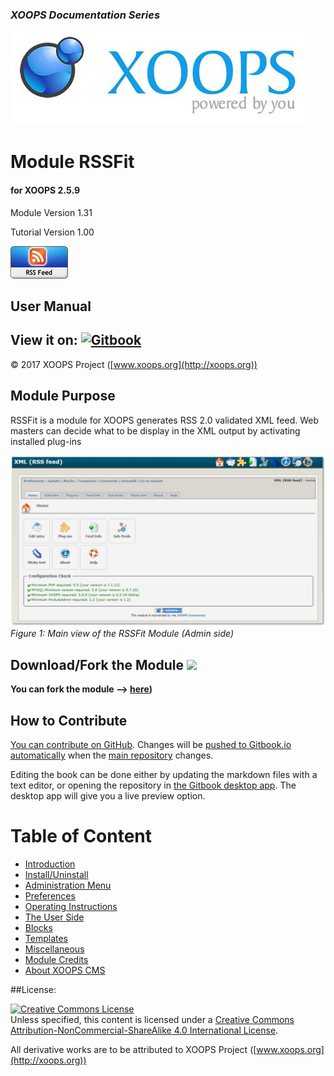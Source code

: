 ### _XOOPS Documentation Series_
![logoXoops.jpg](en/assets/logoXoops.jpg)

# Module RSSFit
#### for XOOPS 2.5.9

Module Version 1.31

Tutorial Version 1.00      
	  
![logoModule.png](en/assets/logoModule.png)
            
## User Manual

## View it on: [![Gitbook](http://xoops.org/images/logoGitbookSmall.png)](https://www.gitbook.com/book/xoops/XXX-tutorial/) 

© 2017 XOOPS Project ([www.xoops.org](http://xoops.org))  

## Module Purpose 

RSSFit is a module for XOOPS generates RSS 2.0 validated XML feed. 
Web masters can decide what to be display in the XML output by activating installed plug-ins

![image001.png](en/assets/image001.png)
*Figure 1: Main view of the RSSFit Module (Admin side)*

## Download/Fork the Module ![](http://xoops.org/images/forkit.png) 

**You can fork the module --> [here](https://github.com/XoopsModules25x/rssfit))** 

## How to Contribute

[You can contribute on GitHub](https://github.com/XoopsDocs/rssfit-tutorial). Changes will be [pushed to Gitbook.io automatically](https://www.gitbook.com/book/xoops/rssfit-tutorial/activity) when the [main repository](https://github.com/XoopsDocs/rssfit-tutorial) changes.

Editing the book can be done either by updating the markdown files with a text editor, or opening the repository in [the Gitbook desktop app](https://github.com/GitbookIO/editor/blob/master/README.md). The desktop app will give you a live preview option.

# Table of Content

* [Introduction](en/book/0introduction.md)
* [Install/Uninstall](en/book/1install.md)
* [Administration Menu](en/book/2administration.md)
* [Preferences](en/book/3preferences.md)
* [Operating Instructions](en/book/4operations.md)
* [The User Side](en/book/5userside.md)
* [Blocks](en/book/6blocks.md)
* [Templates](en/book/7templates.md)
* [Miscellaneous](en/book/8other.md) 
* [Module Credits](en/book/9credits.md)
* [About XOOPS CMS](en/book/10aboutxoops.md)

##License:

<a rel="license" href="http://creativecommons.org/licenses/by-nc-sa/4.0/"><img alt="Creative Commons License" style="border-width:0" src="https://i.creativecommons.org/l/by-nc-sa/4.0/88x31.png" /></a><br />Unless specified, this content is licensed under a <a rel="license" href="http://creativecommons.org/licenses/by-nc-sa/4.0/">Creative Commons Attribution-NonCommercial-ShareAlike 4.0 International License</a>.

All derivative works are to be attributed to XOOPS Project ([www.xoops.org](http://xoops.org))
